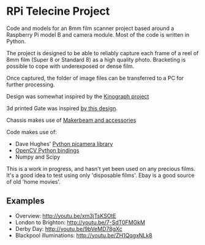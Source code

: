 RPi Telecine Project
====================

Code and models for an 8mm film scanner project based around a Raspberry Pi model B and camera module.
Most of the code is written in Python.

The project is designed to be able to reliably capture each frame of a reel of 8mm film 
(Super 8 or Standard 8) as a high quality photo. Bracketing is possible to cope with underexposed
or dense film.

Once captured, the folder of image files can be transferred to a PC for further processing.

Design was somewhat inspired by the [Kinograph project](http://kinograph.cc/)

3d printed Gate was inspired [by this design](http://www.mets-telecinesystem.co.uk/index.php/how-its-made/making-the-film-gate).

Chassis makes use of [Makerbeam and accessories](http://www.makerbeam.eu/)

Code makes use of:

* Dave Hughes' [Python picamera library](https://pypi.python.org/pypi/picamera/1.5)
* [OpenCV Python bindings](http://opencv.org/)
* Numpy and Scipy

This is a work in progress, and hasn't yet been used on any precious films. It's a good idea to
test using only 'disposable films'. Ebay is a good source of old 'home movies'.

Examples
--------

* Overview: http://youtu.be/xm3jTsKSOtE
* London to Brighton: http://youtu.be/7-SdT0FMGkM
* Derby Day: http://youtu.be/9bVeMD78gXc
* Blackpool illuminations: http://youtu.be/ZH1QqgxNLk8